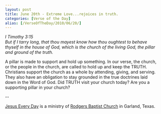 ```yaml
---
layout: post
title: June 20th - Extreme Love...rejoices in truth.
categories: [Verse of the Day]
alias: [/VerseOfTheDay/2010/06/20/]
---
```


_I Timothy 3:15  
But if I tarry long, that thou mayest know how thou oughtest to
behave thyself in the house of God, which is the church of the living
God, the pillar and ground of the truth._

A pillar is made to support and hold up something. In our verse,
the church, or the people in the church, are called to hold up and
keep the TRUTH. Christians support the church as a whole by
attending, giving, and serving. They also have an obligation to stay
grounded in the true doctrines laid down in the Word of God. Did
TRUTH visit your church today? Are you a supporting pillar in your
church?

 --

<a href=http://jesuseveryday.net>Jesus Every Day</a> is a ministry of <a href=http://rodgersbaptist.net>Rodgers Baptist Church</a> in Garland, Texas.
